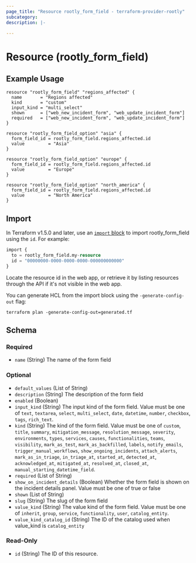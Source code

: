 ```yaml
---
page_title: "Resource rootly_form_field - terraform-provider-rootly"
subcategory:
description: |-
    
---
```


# Resource (rootly_form_field)



## Example Usage

```shell
resource "rootly_form_field" "regions_affected" {
  name       = "Regions affected"
  kind       = "custom"
  input_kind = "multi_select"
  shown      = ["web_new_incident_form", "web_update_incident_form"]
  required   = ["web_new_incident_form", "web_update_incident_form"]
}

resource "rootly_form_field_option" "asia" {
  form_field_id = rootly_form_field.regions_affected.id
  value         = "Asia"
}

resource "rootly_form_field_option" "europe" {
  form_field_id = rootly_form_field.regions_affected.id
  value         = "Europe"
}

resource "rootly_form_field_option" "north_america" {
  form_field_id = rootly_form_field.regions_affected.id
  value         = "North America"
}
```

## Import

In Terraform v1.5.0 and later, use an [`import` block](https://developer.hashicorp.com/terraform/language/import) to import rootly_form_field using the `id`. For example:

```terraform
import {
  to = rootly_form_field.my-resource
  id = "00000000-0000-0000-0000-000000000000"
}
```

Locate the resource id in the web app, or retrieve it by listing resources through the API if it's not visible in the web app.

You can generate HCL from the import block using the `-generate-config-out` flag:

```console
terraform plan -generate-config-out=generated.tf
```

<!-- schema generated by tfplugindocs -->
## Schema

### Required

- `name` (String) The name of the form field

### Optional

- `default_values` (List of String)
- `description` (String) The description of the form field
- `enabled` (Boolean)
- `input_kind` (String) The input kind of the form field. Value must be one of `text`, `textarea`, `select`, `multi_select`, `date`, `datetime`, `number`, `checkbox`, `tags`, `rich_text`.
- `kind` (String) The kind of the form field. Value must be one of `custom`, `title`, `summary`, `mitigation_message`, `resolution_message`, `severity`, `environments`, `types`, `services`, `causes`, `functionalities`, `teams`, `visibility`, `mark_as_test`, `mark_as_backfilled`, `labels`, `notify_emails`, `trigger_manual_workflows`, `show_ongoing_incidents`, `attach_alerts`, `mark_as_in_triage`, `in_triage_at`, `started_at`, `detected_at`, `acknowledged_at`, `mitigated_at`, `resolved_at`, `closed_at`, `manual_starting_datetime_field`.
- `required` (List of String)
- `show_on_incident_details` (Boolean) Whether the form field is shown on the incident details panel. Value must be one of true or false
- `shown` (List of String)
- `slug` (String) The slug of the form field
- `value_kind` (String) The value kind of the form field. Value must be one of `inherit`, `group`, `service`, `functionality`, `user`, `catalog_entity`.
- `value_kind_catalog_id` (String) The ID of the catalog used when value_kind is `catalog_entity`

### Read-Only

- `id` (String) The ID of this resource.
